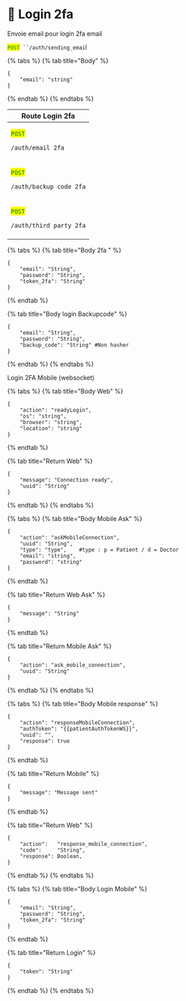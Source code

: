 # 🔐 Login 2fa





Envoie email pour login 2fa email

<mark style="color:green;">`POST`</mark>` ``/auth/sending_emai`l

{% tabs %}
{% tab title="Body" %}
```
{
    "email": "string"
}
```
{% endtab %}
{% endtabs %}



| Route Login 2fa                                                                                          |
| -------------------------------------------------------------------------------------------------------- |
| <p><mark style="color:green;"><code>POST</code></mark> </p><pre><code>/auth/email_2fa
</code></pre>      |
| <p><mark style="color:green;"><code>POST</code></mark></p><pre><code>/auth/backup_code_2fa
</code></pre> |
| <p><mark style="color:green;"><code>POST</code></mark></p><pre><code>/auth/third_party_2fa
</code></pre> |

{% tabs %}
{% tab title="Body 2fa " %}
```
{
	"email": "String",
	"password": "String",
	"token_2fa": "String"
}
```
{% endtab %}

{% tab title="Body login Backupcode" %}
```
{
	"email": "String",
	"password": "String",
	"backup_code": "String" #Non hasher
}
```
{% endtab %}
{% endtabs %}

Login 2FA Mobile (websocket)

{% tabs %}
{% tab title="Body Web" %}
```
{
    "action": "readyLogin",
    "os": "string",
    "browser": "string",
    "location": "string"
}
```
{% endtab %}

{% tab title="Return Web" %}
```
{
    "message": "Connection ready",
    "uuid": "String"
}
```
{% endtab %}
{% endtabs %}

{% tabs %}
{% tab title="Body Mobile Ask" %}
```
{
    "action": "askMobileConnection",
    "uuid": "String",
    "type": "type",    #type : p = Patient / d = Doctor
    "email": "string",
    "password": "string"
}
```
{% endtab %}

{% tab title="Return Web Ask" %}
```
{
    "message": "String"
}
```
{% endtab %}

{% tab title="Return Mobile Ask" %}
```
{
    "action": "ask_mobile_connection",
    "uuid": "String"
}
```
{% endtab %}
{% endtabs %}

{% tabs %}
{% tab title="Body Mobile response" %}
```
{
    "action": "responseMobileConnection",
    "authToken": "{{patientAuthTokenWS}}",
    "uuid": "",
    "response": true
}
```
{% endtab %}

{% tab title="Return Mobile" %}
```
{
	"message": "Message sent"
}
```
{% endtab %}

{% tab title="Return Web" %}
```
{		
    "action":   "response_mobile_connection",
    "code":     "String",
    "response": Boolean,
}
```
{% endtab %}
{% endtabs %}

{% tabs %}
{% tab title="Body Login Mobile" %}
```
{
    "email": "String",
    "password": "String",
    "token_2fa": "String"
}
```
{% endtab %}

{% tab title="Return Login" %}
```
{
    "token": "String"
}
```
{% endtab %}
{% endtabs %}
